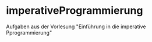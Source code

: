 # imperativeProgrammierung
Aufgaben aus der Vorlesung "Einführung in die imperative Pprogrammierung"
